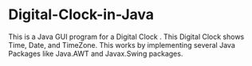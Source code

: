 # Digital-Clock-in-Java
This is a Java GUI program for a Digital Clock . This Digital Clock shows Time, Date, and TimeZone. This works by implementing several Java Packages like Java.AWT and Javax.Swing packages.
